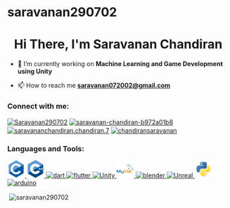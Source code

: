 # saravanan290702
<h1 align="center">Hi There, I'm Saravanan Chandiran</h1>

- 🔭 I’m currently working on **Machine Learning and Game Development using Unity**


- 📫 How to reach me **saravanan072002@gmail.com**

<h3 align="left">Connect with me:</h3>
<p align="left">
<a href="https://twitter.com/Saravanan290702" target="blank"><img align="center" src="https://raw.githubusercontent.com/rahuldkjain/github-profile-readme-generator/master/src/images/icons/Social/twitter.svg" alt="Saravanan290702" height="30" width="40" /></a>
<a href="https://www.linkedin.com/in/saravanan-chandiran-b972a01b8/" target="blank"><img align="center" src="https://raw.githubusercontent.com/rahuldkjain/github-profile-readme-generator/master/src/images/icons/Social/linked-in-alt.svg" alt="saravanan-chandiran-b972a01b8" height="30" width="40" /></a>
<a href="https://www.facebook.com/saravananchandiran.chandiran.7/" target="blank"><img align="center" src="https://raw.githubusercontent.com/rahuldkjain/github-profile-readme-generator/master/src/images/icons/Social/facebook.svg" alt="saravananchandiran.chandiran.7" height="30" width="40" /></a>
<a href="https://www.instagram.com/chandiransaravanan/" target="blank"><img align="center" src="https://raw.githubusercontent.com/rahuldkjain/github-profile-readme-generator/master/src/images/icons/Social/instagram.svg" alt="chandiransaravanan" height="30" width="40" /></a>
</p>

<h3 align="left">Languages and Tools:</h3>
<p align="left"> <a href="https://www.cprogramming.com/" target="_blank" rel="noreferrer"> <img src="https://raw.githubusercontent.com/devicons/devicon/master/icons/c/c-original.svg" alt="c" width="40" height="40"/> </a> <a href="https://www.w3schools.com/cpp/" target="_blank" rel="noreferrer"> <img src="https://raw.githubusercontent.com/devicons/devicon/master/icons/cplusplus/cplusplus-original.svg" alt="cplusplus" width="40" height="40"/> </a> <a href="https://dart.dev" target="_blank" rel="noreferrer"> <img src="https://www.vectorlogo.zone/logos/dartlang/dartlang-icon.svg" alt="dart" width="40" height="40"/> </a> <a href="https://flutter.dev" target="_blank" rel="noreferrer"> <img src="https://www.vectorlogo.zone/logos/flutterio/flutterio-icon.svg" alt="flutter" width="40" height="40"/> </a> <a href="https://unity.com/" target="_blank" rel="noreferrer"> <img src="https://www.vectorlogo.zone/logos/unity3d/unity3d-ar21.svg" alt="Unity" width="60" height="40"/> </a> <a href="https://www.mysql.com/" target="_blank" rel="noreferrer"> <img src="https://raw.githubusercontent.com/devicons/devicon/master/icons/mysql/mysql-original-wordmark.svg" alt="mysql" width="40" height="40"/> </a> <a href="https://www.blender.org/" target="_blank" rel="noreferrer"> <img src="https://cdn.jsdelivr.net/gh/devicons/devicon/icons/blender/blender-original-wordmark.svg"/ alt="blender" width="60" height="40"/> </a> <a href="https://www.unrealengine.com/en-US" target="_blank" rel="noreferrer"> <img src="https://cdn.jsdelivr.net/gh/devicons/devicon/icons/unrealengine/unrealengine-original-wordmark.svg" alt="Unreal" width="50" height="50"/> </a> <a href="https://www.python.org" target="_blank" rel="noreferrer"> <img src="https://raw.githubusercontent.com/devicons/devicon/master/icons/python/python-original.svg" alt="python" width="40" height="40"/> </a> <a href="https://www.arduino.cc/" target="_blank" rel="noreferrer"> <img src="https://cdn.worldvectorlogo.com/logos/arduino-1.svg" alt="arduino" width="40" height="40"/> </a> </p>

<p>&nbsp;<img align="center" src="https://github-readme-stats.vercel.app/api?username=saravanan290702&show_icons=true&locale=en&theme=radical" alt="saravanan290702" /></p>
